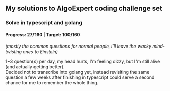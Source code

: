 ## My solutions to AlgoExpert coding challenge set

### Solve in typescript and golang

#### Progress: 27/160 | Target: 100/160

_(mostly the common questions for normal people, I'll leave the wacky mind-twisting ones to Einstein)_

1~3 question(s) per day, my head hurts, I'm feeling dizzy, but I'm still alive (and actually getting better).  
Decided not to transcribe into golang yet, instead revisiting the same question a few weeks after finishing in typescript could serve a second chance for me to remember the whole thing.
